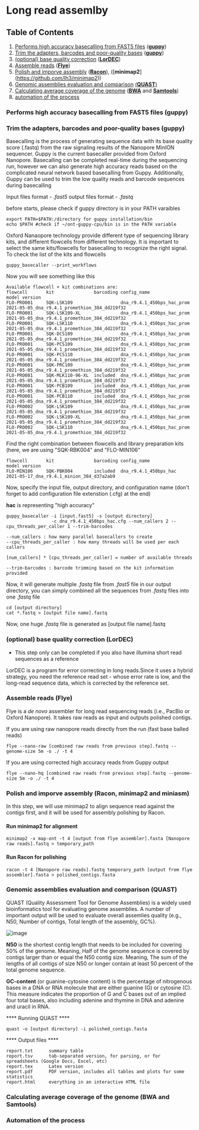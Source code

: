 # Long read assemlby #

## Table of Contents ##

1. [Performs high accuracy basecalling from FAST5 files](#basecalling) ([**guppy**](https://community.nanoporetech.com/protocols/Guppy-protocol/v/gpb_2003_v1_revaa_14dec2018/linux-guppy))
2. [Trim the adapters, barcodes and poor-quality bases](#trim) ([**guppy**](https://community.nanoporetech.com/protocols/Guppy-protocol/v/gpb_2003_v1_revaa_14dec2018/linux-guppy))
3. [(optional) base quality correction](#correction) ([**LorDEC**](http://www.atgc-montpellier.fr/lordec/))
4. [Assemble reads](#flye) ([**Flye**](https://github.com/fenderglass/Flye))
5. [Polish and imporve assembly](#racon) ([**Racon**](https://github.com/isovic/racon)), ([**minimap2**] (https://github.com/lh3/minimap2))
6. [Genomic assemblies evaluation and comparison](#quast) [(**QUAST**)](https://github.com/ablab/quast)
7. [Calculating average coverage of the genome](#average_coverage) ([**BWA**](https://github.com/lh3/bwa) and [**Samtools**](https://github.com/samtools/samtools))
8. [automation of the process](#automation)

<a name = "basecalling"></a>
### Performs high accuracy basecalling from FAST5 files (guppy) ###
<a name = "trim"></a>
### Trim the adapters, barcodes and poor-quality bases (guppy) ###

Basecalling is the process of generating sequence data with its base quality score (.fastq) from the raw signaling results of the Nanopore MinION sequencer. Guppy is the current basecaller provided from Oxford Nanopore. Basecalling can be completed real-time during the sequencing run, however we can also generate high accuracy reads based on the complicated neural network based basecalling from Guppy. Additionally, Guppy can be used to trim the low quality reads and barcode sequences during basecalling

Input files format - *.fast5*
output files format - *.fastq*

before starts, please check if guppy directory is in your PATH varaibles
```
export PATH=$PATH:/directory for guppy installation/bin
echo $PATH #check if ~/ont-guppy-cpu/bin is in the PATH variable
```

Oxford Nanaopore technology provide different type of sequencing library kits, and different flowcells from different technology. It is important to select the same kits/flowcells for basecalling to recognize the right signal. To check the list of the kits and flowcells
```
guppy_basecaller --print_workflows
```
Now you will see something like this
```
Available flowcell + kit combinations are:
flowcell       kit               barcoding config_name                    model version
FLO-PRO001     SQK-LSK109                  dna_r9.4.1_450bps_hac_prom     2021-05-05_dna_r9.4.1_promethion_384_dd219f32
FLO-PRO001     SQK-LSK109-XL               dna_r9.4.1_450bps_hac_prom     2021-05-05_dna_r9.4.1_promethion_384_dd219f32
FLO-PRO001     SQK-LSK110                  dna_r9.4.1_450bps_hac_prom     2021-05-05_dna_r9.4.1_promethion_384_dd219f32
FLO-PRO001     SQK-DCS109                  dna_r9.4.1_450bps_hac_prom     2021-05-05_dna_r9.4.1_promethion_384_dd219f32
FLO-PRO001     SQK-PCS109                  dna_r9.4.1_450bps_hac_prom     2021-05-05_dna_r9.4.1_promethion_384_dd219f32
FLO-PRO001     SQK-PCS110                  dna_r9.4.1_450bps_hac_prom     2021-05-05_dna_r9.4.1_promethion_384_dd219f32
FLO-PRO001     SQK-PRC109                  dna_r9.4.1_450bps_hac_prom     2021-05-05_dna_r9.4.1_promethion_384_dd219f32
FLO-PRO001     SQK-MLK110-96-XL  included  dna_r9.4.1_450bps_hac_prom     2021-05-05_dna_r9.4.1_promethion_384_dd219f32
FLO-PRO001     SQK-PCB109        included  dna_r9.4.1_450bps_hac_prom     2021-05-05_dna_r9.4.1_promethion_384_dd219f32
FLO-PRO001     SQK-PCB110        included  dna_r9.4.1_450bps_hac_prom     2021-05-05_dna_r9.4.1_promethion_384_dd219f32
FLO-PRO002     SQK-LSK109                  dna_r9.4.1_450bps_hac_prom     2021-05-05_dna_r9.4.1_promethion_384_dd219f32
FLO-PRO002     SQK-LSK109-XL               dna_r9.4.1_450bps_hac_prom     2021-05-05_dna_r9.4.1_promethion_384_dd219f32
FLO-PRO002     SQK-LSK110                  dna_r9.4.1_450bps_hac_prom     2021-05-05_dna_r9.4.1_promethion_384_dd219f32
```

Find the right combination between flowcells and library preparation kits (here, we are using "SQK-RBK004" and "FLO-MIN106"

```
flowcell       kit               barcoding config_name                    model version
FLO-MIN106     SQK-PBK004        included  dna_r9.4.1_450bps_hac          2021-05-17_dna_r9.4.1_minion_384_d37a2ab9
```

Now, specify the input file, output directory, and configuration name (don't forget to add configuration file extenstion (.cfg) at the end)

**hac** is representing "high accuracy"

```
guppy_basecaller -i [input.fast5] -s [output directory] 
                 -c dna_r9.4.1_450bps_hac.cfg --num_callers 2 --cpu_threads_per_caller 1 --trim-barcodes
```
```
--num_callers : how many parallel basecallers to create
--cpu_threads_per_caller : how many threads will be used per each callers

[num_callers] * [cpu_threads_per_caller] = number of available threads

--trim-barcodes : barcode trimming based on the kit information provided
```

Now, it will generate multiple *.fastq* file from *.fast5* file in our output directory, you can simply combined all the sequences from *.fastq* files into one *.fastq* file
```
cd [output directory]
cat *.fastq > [output file name].fastq
```

Now, one huge *.fastq* file is generated as [output file name].fastq

<a name = "correction"></a>
### (optional) base quality correction (LorDEC) ###
* This step only can be completed if you also have illumina short read sequences as a reference

LorDEC is a program for error correcting in long reads.Since it uses a hybrid strategy, you need the reference read set - whose error rate is low, and the long-read sequence data, which is corrected by the reference set.

<a name = "flye"></a>
### Assemble reads (Flye) ###

Flye is a *de novo* assembler for long read sequencing reads (i.e., PacBio or Oxford Nanopore). It takes raw reads as input and outputs polished contigs. 

If you are using raw nanopore reads directly from the run (fast base balled reads)
```
flye --nano-raw [combined raw reads from previous step].fastq --genome-size 5m -o ./ -t 4
```
If you are using corrected high accuracy reads from Guppy output
```
flye --nano-hq [combined raw reads from previous step].fastq --genome-size 5m -o ./ -t 4
```

<a name = "racon"></a>
### Polish and imporve assembly (Racon, minimap2 and miniasm) ###

In this step, we will use minimap2 to align sequence read against the contigs first, and it will be used for assembly polishing by Racon. 

#### Run minimap2 for alignment ####
```
minimap2 -x map-ont -t 4 [output from flye assembler].fasta [Nanopore raw reads].fastq > temporary_path
```

#### Run Racon for polishing ####
```
racon -t 4 [Nanopore raw reads].fastq temporary_path [output from flye assembler].fasta > polished_contigs.fasta
```

<a name = "quast"></a>
### Genomic assemblies evaluation and comparison (QUAST) ###

QUAST (Quality Assessment Tool for Genome Assemblies) is a widely used bioinformatics tool for evaluating genome assemblies. A number of important output will be used to evaluate overall assemlies quality (e.g., N50, Number of contigs, Total length of the assembly, GC%).

![image](https://user-images.githubusercontent.com/62360632/143988245-29693950-a04d-4510-9501-ec9120871451.png)

**N50** is the shortest contig length that needs to be included for covering 50% of the genome. Meaning, Half of the genome sequence is covered by contigs larger than or equal the N50 contig size. Meaning, The sum of the lengths of all contigs of size N50 or longer contain at least 50 percent of the total genome sequence.

**GC-content** (or guanine-cytosine content) is the percentage of nitrogenous bases in a DNA or RNA molecule that are either guanine (G) or cytosine (C). This measure indicates the proportion of G and C bases out of an implied four total bases, also including adenine and thymine in DNA and adenine and uracil in RNA.

**** Running QUAST ****
```
quast -o [output directory] -i polished_contigs.fasta 
```
**** Output files ****
```
report.txt      summary table
report.tsv      tab-separated version, for parsing, or for spreadsheets (Google Docs, Excel, etc)  
report.tex      Latex version
report.pdf      PDF version, includes all tables and plots for some statistics
report.html     everything in an interactive HTML file
```

<a name = "average_coverage"></a>
### Calculating average coverage of the genome (BWA and Samtools) ###

<a name = "automation"></a>
### Automation of the process
